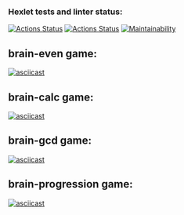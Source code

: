 ### Hexlet tests and linter status:
[![Actions Status](https://github.com/YankaZabka/frontend-project-lvl1/workflows/linter-check/badge.svg)](https://github.com/YankaZabka/frontend-project-lvl1/actions)
[![Actions Status](https://github.com/YankaZabka/frontend-project-lvl1/workflows/hexlet-check/badge.svg)](https://github.com/YankaZabka/frontend-project-lvl1/actions)
[![Maintainability](https://api.codeclimate.com/v1/badges/a99a88d28ad37a79dbf6/maintainability)](https://codeclimate.com/github/codeclimate/codeclimate/maintainability)  

## brain-even game:
[![asciicast](https://asciinema.org/a/FND0qGOYM4TpkoVxoUYW6m2FI.svg)](https://asciinema.org/a/FND0qGOYM4TpkoVxoUYW6m2FI)  
## brain-calc game:
[![asciicast](https://asciinema.org/a/HhxIpI2afq7g6a4OPBYqYwOIo.svg)](https://asciinema.org/a/HhxIpI2afq7g6a4OPBYqYwOIo)  
## brain-gcd game:
[![asciicast](https://asciinema.org/a/0RN6KoNuKMFr1IS2AiGDw2ubb.svg)](https://asciinema.org/a/0RN6KoNuKMFr1IS2AiGDw2ubb)  
## brain-progression game:
[![asciicast](https://asciinema.org/a/G2mEqDTp2Dq4PdVOO1bFJy3Du.svg)](https://asciinema.org/a/G2mEqDTp2Dq4PdVOO1bFJy3Du)